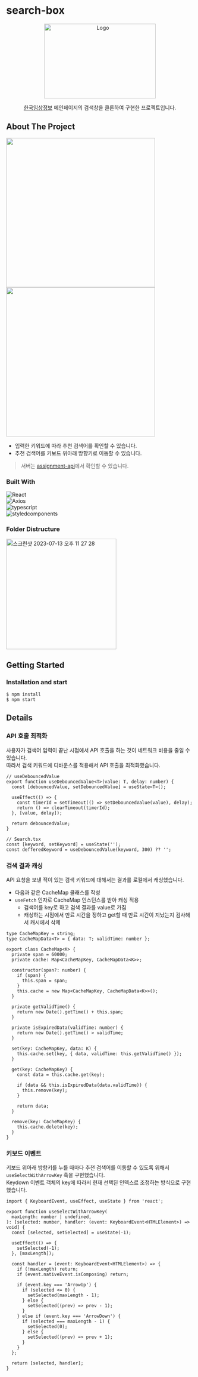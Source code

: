 # search-box
<!-- PROJECT LOGO -->
<div align="center">
    <img src="https://static.wanted.co.kr/images/wantedplus_event/preonboarding/infopage/intro.png" alt="Logo" width="300" height="200">

  <p align="center">
    <a href="https://clinicaltrialskorea.com/">한국임상정보</a> 메인페이지의 검색창을 클론하여 구현한 프로젝트입니다.  
    <br />
  </p>
</div>

<!-- ABOUT THE PROJECT -->
## About The Project
<img src="https://github.com/iinnu/search-box/assets/55791128/13572bda-bc81-48a5-8bff-7857ccb44671" width="400px" />
<img src="https://github.com/iinnu/search-box/assets/55791128/040223c4-d21c-4b4b-8812-503dee481c2d" width="400px" />

- 입력한 키워드에 따라 추천 검색어를 확인할 수 있습니다.
- 추천 검색어를 키보드 위아래 방향키로 이동할 수 있습니다.

> 서버는 <a href="https://github.com/walking-sunset/assignment-api">assignment-api</a>에서 확인할 수 있습니다.


### Built With

![React][React.js]  
![Axios][Axios]  
![typescript][typescript]  
![styledcomponents][styledcomponents]


### Folder Distructure
<img width="296" alt="스크린샷 2023-07-13 오후 11 27 28" src="https://github.com/iinnu/search-box/assets/55791128/b9ed32bd-c71d-4320-8619-0768e617d43f">

<!-- GETTING STARTED -->
## Getting Started

### Installation and start
```
$ npm install
$ npm start
```

<!-- Detail -->
## Details

### API 호출 최적화
사용자가 검색어 입력이 끝난 시점에서 API 호출을 하는 것이 네트워크 비용을 줄일 수 있습니다.  
따라서 검색 키워드에 디바운스를 적용해서 API 호출을 최적화했습니다.
```tsx
// useDebouncedValue
export function useDebouncedValue<T>(value: T, delay: number) {
  const [debouncedValue, setDebouncedValue] = useState<T>();

  useEffect(() => {
    const timerId = setTimeout(() => setDebouncedValue(value), delay);
    return () => clearTimeout(timerId);
  }, [value, delay]);

  return debouncedValue;
}
```
```tsx
// Search.tsx
const [keyword, setKeyword] = useState('');
const defferedKeyword = useDebouncedValue(keyword, 300) ?? '';
```

### 검색 결과 캐싱
API 요청을 보낸 적이 있는 검색 키워드에 대해서는 결과를 로컬에서 캐싱했습니다.  
- 다음과 같은 CacheMap 클래스를 작성
- `useFetch` 인자로 CacheMap 인스턴스를 받아 캐싱 적용
  - 검색어를 key로 하고 검색 결과를 value로 가짐
  - 캐싱하는 시점에서 만료 시간을 정하고 get할 때 만료 시간이 지났는지 검사해서 캐시에서 삭제
```tsx
type CacheMapKey = string;
type CacheMapData<T> = { data: T; validTime: number };

export class CacheMap<K> {
  private span = 60000;
  private cache: Map<CacheMapKey, CacheMapData<K>>;

  constructor(span?: number) {
    if (span) {
      this.span = span;
    }
    this.cache = new Map<CacheMapKey, CacheMapData<K>>();
  }

  private getValidTime() {
    return new Date().getTime() + this.span;
  }

  private isExpiredData(validTime: number) {
    return new Date().getTime() > validTime;
  }

  set(key: CacheMapKey, data: K) {
    this.cache.set(key, { data, validTime: this.getValidTime() });
  }

  get(key: CacheMapKey) {
    const data = this.cache.get(key);

    if (data && this.isExpiredData(data.validTime)) {
      this.remove(key);
    }

    return data;
  }

  remove(key: CacheMapKey) {
    this.cache.delete(key);
  }
}
```
### 키보드 이벤트
키보드 위아래 방향키를 누를 때마다 추천 검색어를 이동할 수 있도록 위해서 `useSelectWithArrowKey` 훅을 구현했습니다.  
Keydown 이벤트 객체의 key에 따라서 현재 선택된 인덱스르 조정하는 방식으로 구현했습니다.
```tsx
import { KeyboardEvent, useEffect, useState } from 'react';

export function useSelectWithArrowKey(
  maxLength: number | undefined,
): [selected: number, handler: (event: KeyboardEvent<HTMLElement>) => void] {
  const [selected, setSelected] = useState(-1);

  useEffect(() => {
    setSelected(-1);
  }, [maxLength]);

  const handler = (event: KeyboardEvent<HTMLElement>) => {
    if (!maxLength) return;
    if (event.nativeEvent.isComposing) return;

    if (event.key === 'ArrowUp') {
      if (selected <= 0) {
        setSelected(maxLength - 1);
      } else {
        setSelected((prev) => prev - 1);
      }
    } else if (event.key === 'ArrowDown') {
      if (selected === maxLength - 1) {
        setSelected(0);
      } else {
        setSelected((prev) => prev + 1);
      }
    }
  };

  return [selected, handler];
}
```


[React.js]: https://img.shields.io/badge/React-20232A?style=for-the-badge&logo=react&logoColor=61DAFB
[Axios]: https://img.shields.io/badge/Axios-20232A?style=for-the-badge&logo=axios&logoColor=#5A29E4
[reactrouter]: https://img.shields.io/badge/reactrouter-20232A?style=for-the-badge&logo=reactrouter&logoColor=CA4245
[typescript]: https://img.shields.io/badge/TypeScript-20232A?style=for-the-badge&logo=typescript&logoColor=3178C6
[styledcomponents]: https://img.shields.io/badge/styledcomponents-20232A?style=for-the-badge&logo=styledcomponents&logoColor=#DB7093

